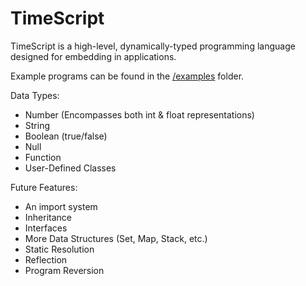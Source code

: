 # TimeScript
TimeScript is a high-level, dynamically-typed programming language designed for embedding in applications.


Example programs can be found in the [/examples](https://www.google.com) folder.

Data Types:
  - Number (Encompasses both int & float representations)
  - String
  - Boolean (true/false)
  - Null
  - Function
  - User-Defined Classes
 
 Future Features:
  - An import system
  - Inheritance
  - Interfaces
  - More Data Structures (Set, Map, Stack, etc.)
  - Static Resolution
  - Reflection
  - Program Reversion
